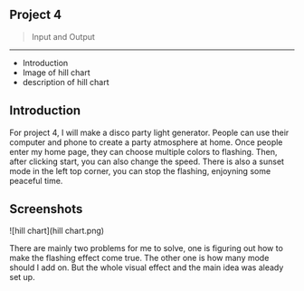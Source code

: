 ## Project 4 
> Input and Output

---------------------

* Introduction
* Image of hill chart
* description of hill chart


## Introduction
For project 4, I will make a disco party light generator. People can use their computer and phone to create a party atmosphere at home. Once people enter my home page, they can choose multiple colors to flashing. Then, after clicking start, you can also change the speed. There is also a sunset mode in the left top corner, you can stop the flashing, enjoyning some peaceful time.

## Screenshots
![hill chart](hill chart.png)

There are mainly two problems for me to solve, one is figuring out how to make the flashing effect come true. The other one is how many mode should I add on. But the whole visual effect and the main idea was aleady set up.


